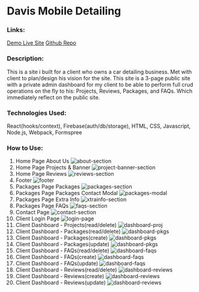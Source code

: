 # Davis Mobile Detailing

### Links:
[Demo Live Site](https://loganveik.com)
[Github Repo](https://github.com/loganveik/loganveik_portfolio)

### Description:
This is a site i built for a client who owns a car detailing business. Met with client to plan/design his vision for the site. This site is a 3-page public site with a private admin dashboard for my client to be able to perform full crud operations on the fly to his: Projects, Reviews, Packages, and FAQs. Which immediately reflect on the public site.

### Technologies Used:
React(hooks/context), Firebase(auth/db/storage), HTML, CSS, Javascript, Node.js, Webpack, Formspree

### How to Use:
1) Home Page About Us
![about-section](src/assets/images/dmd-about-sec.png)
2) Home Page Projects & Banner
![project-banner-section](src/assets/images/dmd-projbanner-sec.png)
3) Home Page Reviews
![reviews-section](src/assets/images/dmd-reviews-sec.png)
4) Footer
![footer](src/assets/images/dmd-footer.png)
5) Packages Page Packages
![packages-section](src/assets/images/dmd-packages-sec.png)
6) Packages Page Packages Contact Modal
![packages-modal](src/assets/images/dmd-packages-modal.png)
7) Packages Page Extra Info
![xtrainfo-section](src/assets/images/dmd-xtrainfo-sec.png)
8) Packages Page FAQs
![faqs-section](src/assets/images/dmd-faqs-sec.png)
9) Contact Page
![contact-section](src/assets/images/dmd-contact-sec.png)
10) Client Login Page
![login-page](src/assets/images/dmd-loginpage.png)
11) Client Dashboard - Projects(read/delete)
![dashboard-proj](src/assets/images/dmd-db-proj.png)
12) Client Dashboard - Packages(read/delete)
![dashboard-pkgs](src/assets/images/dmd-db-pkgs1.png)
13) Client Dashboard - Packages(create)
![dashboard-pkgs](src/assets/images/dmd-db-pkgs2.png)
14) Client Dashboard - Packages(update)
![dashboard-pkgs](src/assets/images/dmd-db-pkgs3.png)
15) Client Dashboard - FAQs(read/delete)
![dashboard-faqs](src/assets/images/dmd-db-faqs1.png)
16) Client Dashboard - FAQs(create)
![dashboard-faqs](src/assets/images/dmd-db-faqs2.png)
17) Client Dashboard - FAQs(update)
![dashboard-faqs](src/assets/images/dmd-db-faqs3.png)
18) Client Dashboard - Reviews(read/delete)
![dashboard-reviews](src/assets/images/dmd-db-reviews1.png)
19) Client Dashboard - Reviews(create)
![dashboard-reviews](src/assets/images/dmd-db-reviews2.png)
20) Client Dashboard - Reviews(update)
![dashboard-reviews](src/assets/images/dmd-db-reviews3.png)